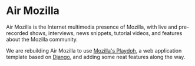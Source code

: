 Air Mozilla
=======

Air Mozilla is the Internet multimedia presence of Mozilla, with live and
pre-recorded shows, interviews, news snippets, tutorial videos, and
features about the Mozilla community.

We are rebuilding Air Mozilla to use [Mozilla's Playdoh][gh-playdoh],
a web application template based on [Django][django],
and adding some neat features along the way.

[django]: http://www.djangoproject.com/
[gh-playdoh]: https://github.com/mozilla/playdoh
